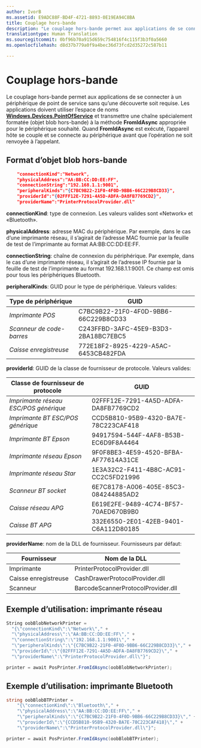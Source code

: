 ```yaml
---
author: IvorB
ms.assetid: E9ADC88F-BD4F-4721-8893-0E19EA94C8BA
title: Couplage hors-bande
description: "Le couplage hors-bande permet aux applications de se connecter à un périphérique de point de service sans qu’une découverte soit requise."
translationtype: Human Translation
ms.sourcegitcommit: 0bf96b70a915d659c754816f4c115f3b3f0a5660
ms.openlocfilehash: d8d37b779a0f9a4bec36d73fcd2d35272c587b11

---
```

# Couplage hors-bande

Le couplage hors-bande permet aux applications de se connecter à un périphérique de point de service sans qu’une découverte soit requise. Les applications doivent utiliser l’espace de noms [**Windows.Devices.PointOfService**](https://msdn.microsoft.com/library/windows/apps/windows.devices.pointofservice.aspx) et transmettre une chaîne spécialement formatée (objet blob hors-bande) à la méthode **FromIdAsync** appropriée pour le périphérique souhaité. Quand **FromIdAsync** est exécuté, l’appareil hôte se couple et se connecte au périphérique avant que l’opération ne soit renvoyée à l’appelant.

## Format d’objet blob hors-bande

```json
    "connectionKind":"Network",
    "physicalAddress":"AA:BB:CC:DD:EE:FF",
    "connectionString":"192.168.1.1:9001",
    "peripheralKinds":"{C7BC9B22-21F0-4F0D-9BB6-66C229B8CD33}",
    "providerId":"{02FFF12E-7291-4A5D-ADFA-DA8FB7769CD2}",
    "providerName":"PrinterProtocolProvider.dll"
```

**connectionKind**: type de connexion. Les valeurs valides sont «Network» et «Bluetooth».

**physicalAddress**: adresse MAC du périphérique. Par exemple, dans le cas d’une imprimante réseau, il s’agirait de l’adresse MAC fournie par la feuille de test de l’imprimante au format AA:BB:CC:DD:EE:FF.

**connectionString**: chaîne de connexion du périphérique. Par exemple, dans le cas d’une imprimante réseau, il s’agirait de l’adresse IP fournie par la feuille de test de l’imprimante au format 192.168.1.1:9001. Ce champ est omis pour tous les périphériques Bluetooth.

**peripheralKinds**: GUID pour le type de périphérique. Valeurs valides:

| Type de périphérique | GUID |
| ---- | ---- |
| *Imprimante POS* | C7BC9B22-21F0-4F0D-9BB6-66C229B8CD33 |
| *Scanneur de code-barres* | C243FFBD-3AFC-45E9-B3D3-2BA18BC7EBC5 |
| *Caisse enregistreuse* | 772E18F2-8925-4229-A5AC-6453CB482FDA |


**providerId**: GUID de la classe de fournisseur de protocole. Valeurs valides:

| Classe de fournisseur de protocole | GUID |
| ---- | ---- |
| *Imprimante réseau ESC/POS générique* | 02FFF12E-7291-4A5D-ADFA-DA8FB7769CD2 |
| *Imprimante BT ESC/POS générique* | CCD5B810-95B9-4320-BA7E-78C223CAF418 |
| *Imprimante BT Epson* | 94917594-544F-4AF8-B53B-EC6D9F8A4464 |
| *Imprimante réseau Epson* | 9F0F8BE3-4E59-4520-BFBA-AF77614A31CE |
| *Imprimante réseau Star* | 1E3A32C2-F411-4B8C-AC91-CC2C5FD21996 |
| *Scanneur BT socket* | 6E7C8178-A006-405E-85C3-084244885AD2 |
| *Caisse réseau APG* | E619E2FE-9489-4C74-BF57-70AED670B9B0 |
| *Caisse BT APG* | 332E6550-2E01-42EB-9401-C6A112D80185 |


**providerName**: nom de la DLL de fournisseur. Fournisseurs par défaut:

| Fournisseur | Nom de la DLL |
| ---- | ---- |
| Imprimante | PrinterProtocolProvider.dll |
| Caisse enregistreuse | CashDrawerProtocolProvider.dll |
| Scanneur | BarcodeScannerProtocolProvider.dll |

## Exemple d’utilisation: imprimante réseau

```csharp
String oobBlobNetworkPrinter =
  "{\"connectionKind\":\"Network\"," +
  "\"physicalAddress\":\"AA:BB:CC:DD:EE:FF\"," +
  "\"connectionString\":\"192.168.1.1:9001\"," +
  "\"peripheralKinds\":\"{C7BC9B22-21F0-4F0D-9BB6-66C229B8CD33}\"," +
  "\"providerId\":\"{02FFF12E-7291-4A5D-ADFA-DA8FB7769CD2}\"," +
  "\"providerName\":\"PrinterProtocolProvider.dll\"}";

printer = await PosPrinter.FromIdAsync(oobBlobNetworkPrinter);
```

## Exemple d’utilisation: imprimante Bluetooth

```csharp
string oobBlobBTPrinter =
    "{\"connectionKind\":\"Bluetooth\"," +
    "\"physicalAddress\":\"AA:BB:CC:DD:EE:FF\"," +
    "\"peripheralKinds\":\"{C7BC9B22-21F0-4F0D-9BB6-66C229B8CD33}\"," +
    "\"providerId\":\"{CCD5B810-95B9-4320-BA7E-78C223CAF418}\"," +
    "\"providerName\":\"PrinterProtocolProvider.dll\"}";

printer = await PosPrinter.FromIdAsync(oobBlobBTPrinter);

```



<!--HONumber=Jun16_HO4-->


